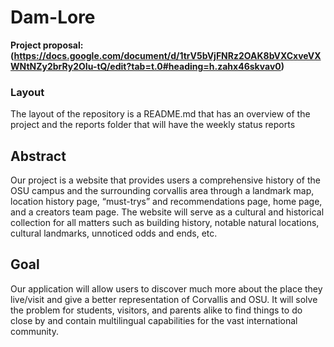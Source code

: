 # Dam-Lore
**Project proposal: (https://docs.google.com/document/d/1trV5bVjFNRz2OAK8bVXCxveVXWNtNZy2brRy2OIu-tQ/edit?tab=t.0#heading=h.zahx46skvav0)**
### Layout
The layout of the repository is a README.md that has an overview of the project and the reports folder that will have the weekly status reports

## Abstract
Our project is a website that provides users a comprehensive history of the OSU campus and the surrounding corvallis area through a landmark map, 
location history page, “must-trys” and recommendations page, home page, and a creators team page. The website will serve as a cultural and historical 
collection for all matters such as building history, notable natural locations, cultural landmarks, unnoticed odds and ends, etc. 

## Goal
Our application will allow users to discover much more about the place they live/visit and give a better representation of Corvallis and OSU. 
It will solve the problem for students, visitors, and parents alike to find things to do close by and contain multilingual capabilities for 
the vast international community. 



